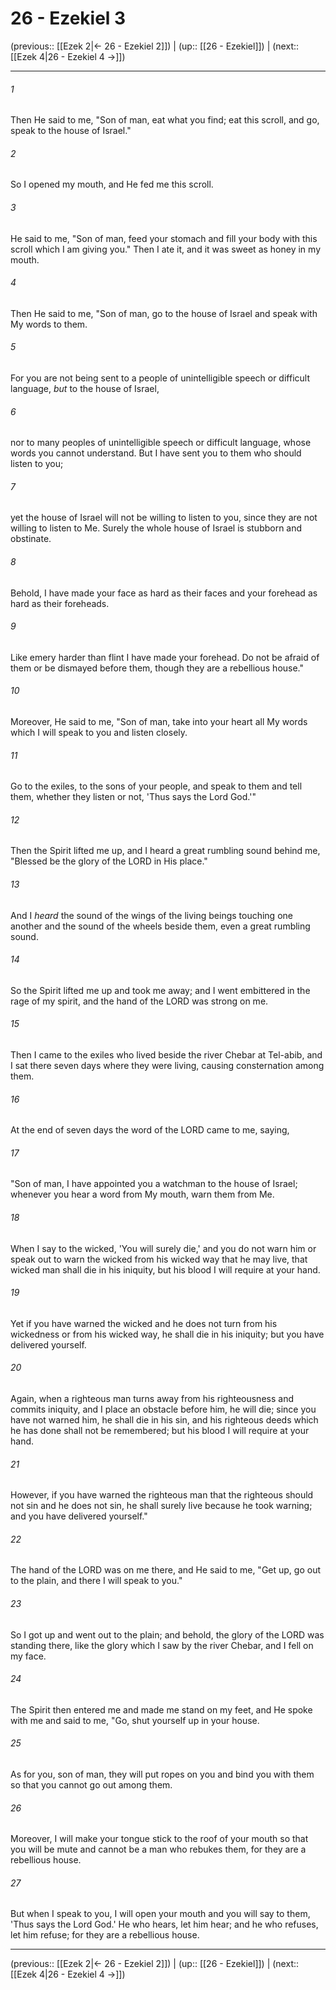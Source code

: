 # 26 - Ezekiel 3

(previous:: [[Ezek 2|← 26 - Ezekiel 2]]) | (up:: [[26 - Ezekiel]]) | (next:: [[Ezek 4|26 - Ezekiel 4 →]])

***


###### 1 
Then He said to me, "Son of man, eat what you find; eat this scroll, and go, speak to the house of Israel." 

###### 2 
So I opened my mouth, and He fed me this scroll. 

###### 3 
He said to me, "Son of man, feed your stomach and fill your body with this scroll which I am giving you." Then I ate it, and it was sweet as honey in my mouth. 

###### 4 
Then He said to me, "Son of man, go to the house of Israel and speak with My words to them. 

###### 5 
For you are not being sent to a people of unintelligible speech or difficult language, _but_ to the house of Israel, 

###### 6 
nor to many peoples of unintelligible speech or difficult language, whose words you cannot understand. But I have sent you to them who should listen to you; 

###### 7 
yet the house of Israel will not be willing to listen to you, since they are not willing to listen to Me. Surely the whole house of Israel is stubborn and obstinate. 

###### 8 
Behold, I have made your face as hard as their faces and your forehead as hard as their foreheads. 

###### 9 
Like emery harder than flint I have made your forehead. Do not be afraid of them or be dismayed before them, though they are a rebellious house." 

###### 10 
Moreover, He said to me, "Son of man, take into your heart all My words which I will speak to you and listen closely. 

###### 11 
Go to the exiles, to the sons of your people, and speak to them and tell them, whether they listen or not, 'Thus says the Lord God.'" 

###### 12 
Then the Spirit lifted me up, and I heard a great rumbling sound behind me, "Blessed be the glory of the LORD in His place." 

###### 13 
And I _heard_ the sound of the wings of the living beings touching one another and the sound of the wheels beside them, even a great rumbling sound. 

###### 14 
So the Spirit lifted me up and took me away; and I went embittered in the rage of my spirit, and the hand of the LORD was strong on me. 

###### 15 
Then I came to the exiles who lived beside the river Chebar at Tel-abib, and I sat there seven days where they were living, causing consternation among them. 

###### 16 
At the end of seven days the word of the LORD came to me, saying, 

###### 17 
"Son of man, I have appointed you a watchman to the house of Israel; whenever you hear a word from My mouth, warn them from Me. 

###### 18 
When I say to the wicked, 'You will surely die,' and you do not warn him or speak out to warn the wicked from his wicked way that he may live, that wicked man shall die in his iniquity, but his blood I will require at your hand. 

###### 19 
Yet if you have warned the wicked and he does not turn from his wickedness or from his wicked way, he shall die in his iniquity; but you have delivered yourself. 

###### 20 
Again, when a righteous man turns away from his righteousness and commits iniquity, and I place an obstacle before him, he will die; since you have not warned him, he shall die in his sin, and his righteous deeds which he has done shall not be remembered; but his blood I will require at your hand. 

###### 21 
However, if you have warned the righteous man that the righteous should not sin and he does not sin, he shall surely live because he took warning; and you have delivered yourself." 

###### 22 
The hand of the LORD was on me there, and He said to me, "Get up, go out to the plain, and there I will speak to you." 

###### 23 
So I got up and went out to the plain; and behold, the glory of the LORD was standing there, like the glory which I saw by the river Chebar, and I fell on my face. 

###### 24 
The Spirit then entered me and made me stand on my feet, and He spoke with me and said to me, "Go, shut yourself up in your house. 

###### 25 
As for you, son of man, they will put ropes on you and bind you with them so that you cannot go out among them. 

###### 26 
Moreover, I will make your tongue stick to the roof of your mouth so that you will be mute and cannot be a man who rebukes them, for they are a rebellious house. 

###### 27 
But when I speak to you, I will open your mouth and you will say to them, 'Thus says the Lord God.' He who hears, let him hear; and he who refuses, let him refuse; for they are a rebellious house.

***

(previous:: [[Ezek 2|← 26 - Ezekiel 2]]) | (up:: [[26 - Ezekiel]]) | (next:: [[Ezek 4|26 - Ezekiel 4 →]])
